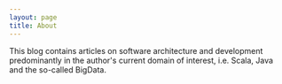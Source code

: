 ```yaml
---
layout: page
title: About
---
```


<p class="message">
This blog contains articles on software architecture and development predominantly in the author's current domain of interest, i.e. Scala, Java and the so-called BigData.
</p>

